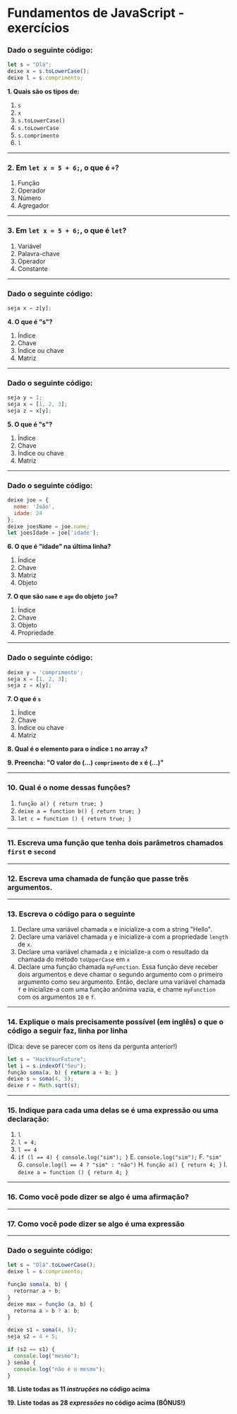 # Fundamentos de JavaScript - exercícios

### Dado o seguinte código:

``` js
let s = "Olá";
deixe x = s.toLowerCase();
deixe l = s.comprimento;
```

**1. Quais são os tipos de:**

1. `s`
2. `x`
3. `s.toLowerCase()`
4. `s.toLowerCase`
5. `s.comprimento`
6. `l`

----

### 2. Em `let x = 5 + 6;`, o que é `+`?

1. Função
2. Operador
3. Número
4. Agregador

----

### 3. Em `let x = 5 + 6;`, o que é `let`?

1. Variável
2. Palavra-chave
3. Operador
4. Constante

----

### Dado o seguinte código:

``` js
seja x = z[y];
```

**4. O que é "s"?**

1. Índice
2. Chave
3. Índice ou chave
4. Matriz

----

### Dado o seguinte código:

``` js
seja y = 1;
seja x = [1, 2, 3];
seja z = x[y];
```

**5. O que é "s"?**

1. Índice
2. Chave
3. Índice ou chave
4. Matriz

----

### Dado o seguinte código:

``` js
deixe joe = {
  nome: 'João',
  idade: 24
};
deixe joesName = joe.name;
let joesIdade = joe['idade'];
```

**6. O que é "idade" na última linha?**

1. Índice
2. Chave
3. Matriz
4. Objeto

**7. O que são `name` e `age` do objeto `joe`?**

1. Índice
2. Chave
3. Objeto
4. Propriedade

----

### Dado o seguinte código:

``` js
deixe y = 'comprimento';
seja x = [1, 2, 3];
seja z = x[y];
```

**7. O que é `s`**

1. Índice
2. Chave
3. Índice ou chave
4. Matriz

**8. Qual é o elemento para o índice `1` no array `x`?**

**9. Preencha: "O valor do (...) `comprimento` de `x` é (...)"**

----

### 10. Qual é o nome dessas funções?

1. `função a() { return true; }`
2. `deixe a = function b() { return true; }`
3. `let c = function () { return true; }`

----

### 11. Escreva uma função que tenha dois parâmetros chamados `first` e `second`

----

### 12. Escreva uma chamada de função que passe três argumentos.

----

### 13. Escreva o código para o seguinte

1. Declare uma variável chamada `x` e inicialize-a com a string "Hello".
2. Declare uma variável chamada `y` e inicialize-a com a propriedade `length` de `x`.
3. Declare uma variável chamada `z` e inicialize-a com o resultado da chamada do método `toUpperCase` em `x`
4. Declare uma função chamada `myFunction`. Essa função deve receber dois argumentos e deve chamar o segundo argumento com o primeiro argumento como seu argumento. Então, declare uma variável chamada `f` e inicialize-a com uma função anônima vazia, e chame `myFunction` com os argumentos `10` e `f`.

----

### 14. Explique o mais precisamente possível (em inglês) o que o código a seguir faz, linha por linha

(Dica: deve se parecer com os itens da pergunta anterior!)

``` js
let s = "HackYourFuture";
let i = s.indexOf("Seu");
função soma(a, b) { return a + b; }
deixe s = soma(4, 5);
deixe r = Math.sqrt(s);
```

----

### 15. Indique para cada uma delas se é uma expressão ou uma declaração:

1. `l`
2. `l = 4;`
3. `l == 4`
4. `if (l == 4) { console.log("sim"); }`
E. `console.log("sim");`
F. `"sim"`
G. `console.log(l == 4 ? "sim" : "não")`
H. `função a() { return 4; }`
I. `deixe a = function () { return 4; }`

----

### 16. Como você pode dizer se algo é uma afirmação?

----

### 17. Como você pode dizer se algo é uma expressão

----

### Dado o seguinte código:

``` js
let s = "Olá".toLowerCase();
deixe l = s.comprimento;

função soma(a, b) {
  retornar a + b;
}
deixe max = função (a, b) {
  retorna a > b ? a: b;
}

deixe s1 = soma(4, 5);
seja s2 = 4 + 5;

if (s2 == s1) {
  console.log("mesmo");
} senão {
  console.log("não é o mesmo");
}
```

**18. Liste todas as 11 *instruções* no código acima**

**19. Liste todas as 28 *expressões* no código acima (BÔNUS!)**
